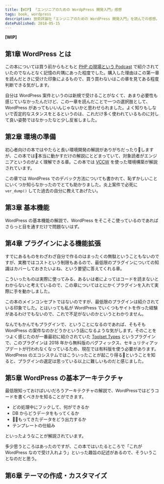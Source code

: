 ```yaml
---
title: [WIP] 「エンジニアのための WordpPress 開発入門」感想
tags: book, wordpress
description: 技術評論社「エンジニアのための WordPress 開発入門」を読んでの感想。
datePublished: 2018-05-15
---
```


**[WIP]**

## 第1章 WordPress とは

この本については買う前からもともと [PHP の現場という Podcast](https://php-genba.shin1x1.com/) で紹介されていたのでなんとなく記憶の片隅にあった程度でした。購入した理由はこの第一章を読んだときに受けた印象によるもので、買う買わないはこの章を見てある程度判断できる気がします。

自分は WordPress 案件というのは新規で受けることがなくて、あまり必要性も感じていなかったんだけど、この一章を読んだことで一つの選択肢として、WordPress があってもいいんじゃないかと思わせられました。よく知りもしないで否定的なスタンスをとるというのは、これだけ多く使われているものに対して良い姿勢ではなかったなと少し反省しました。

## 第2章 環境の準備

初心者向けの本ではやたらと長い環境開発の解説がありがちだったりしますが、この本では本当に動かすだけの解説にとどまっていて、対象読者がエンジニアというのがよく理解できる章。この本では [VCCW](http://vccw.cc/) を使った環境構築が解説されています。

この章では WordPress でのデバック方法についても書かれて、恥ずかしいことにいくつか知らなかったのでとても助かりました。炎上案件で必死に `ver_dump()` してた過去の自分に教えてあげたい。

## 第3章 基本機能

WordPress の基本機能の解説で、WordPress をそこそこ使っているのであればさらっと目を通すだけで問題ないはず。

## 第4章 プラグインによる機能拡張

すでにあるものをわざわざ自分で作るのはまったくの無駄ということもないのですが、実務ではコストという制限もあるので、最低限のプラグインについての知識はカバーしておきたいよね、という要望に答えてくれる章。

こういったものは実際に使ってみる、あるいは者によってはコードを読まないとわからないと考えているので、この章についてはとにかくプラグインを入れて実際に手を動かしました。

この本のメインコンセプトではないのですが、最低限のプラグインは紹介されている印象でした。とはいっても私が WordPress でいくつもサイトを作った経験があるわけでもないので、これで不足がないのかというとわかりません。

なんでもかんでもプラグインで、ということになるのであれば、そもそも WordPress の案件なのかどうかという話になるような気がします。そのことをつよく感じたのが一番最初に紹介されていた [Toolset Types](https://wordpress.org/plugins/types/) というプラグインで、このプラグインは 2018 年から無料版のバグフィックス、セキュリティアップデートが行われなくなっているため、現在では有料版を使う必要があります。WordPress のエコシステムではこういったことが起こり得るということを知ると、プラグインの選定は思っている以上に難しいものだと感じました。

## 第5章 WordPress の基本アーキテクチャ

最低限知っておけばいいだろうアーキテクチャの解説で、WordPressではどうコードを書くべきかを知ることができます。

- どの処理中にフックして、何ができるか
- DB からどうデータをもってくるか
- もってきたデータをどう出力するか
- テンプレートの仕組み

といったようなことが解説されています。

多少思うところはあったのですが、この本ではいたるところで「これが WordPress なので受け入れよう」といった趣旨の記述があるので、そういうことなのだと思う。

## 第6章 テーマの作成・カスタマイズ
